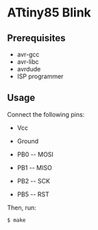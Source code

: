 # ATtiny85 Blink


## Prerequisites

 - avr-gcc
 - avr-libc
 - avrdude
 - ISP programmer

## Usage

Connect the following pins:

 - Vcc
 - Ground
   
 - PB0 -- MOSI
 - PB1 -- MISO
 - PB2 -- SCK
 - PB5 -- RST

Then, run: 

```bash
$ make
``` 
